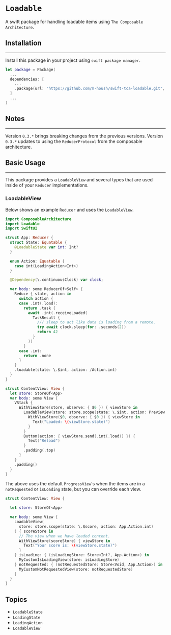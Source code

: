 # ``Loadable``

A swift package for handling loadable items using `The Composable Architecture`.

## Installation
-------------------
Install this package in your project using `swift package manager`.

```swift
let package = Package(
  ...
  dependencies: [
    ...
    .package(url: "https://github.com/m-housh/swift-tca-loadable.git", from: "0.2.0")
  ]
  ...
)

```

## Notes
----------

Version `0.3.*` brings breaking changes from the previous versions. Version `0.3.*` updates to using the
`ReducerProtocol` from the composable architecture.

## Basic Usage
----------------

This package provides a `LoadableView` and several types that are used inside of your `Reducer`
implementations.

### LoadableView

Below shows an example `Reducer` and uses the `LoadableView`.

```swift
import ComposableArchitecture
import Loadable
import SwiftUI

struct App: Reducer {
  struct State: Equatable {
    @LoadableState var int: Int?
  }

  enum Action: Equatable {
    case int(LoadingAction<Int>)
  }

  @Dependency(\.continuousClock) var clock;

  var body: some ReducerOf<Self> {
    Reduce { state, action in
      switch action {
      case .int(.load):
        return .task {
          await .int(.receiveLoaded(
            TaskResult {
              /// sleep to act like data is loading from a remote.
              try await clock.sleep(for: .seconds(2))
              return 42
            }
          ))
        }
      case .int:
        return .none
      }
    }
    .loadable(state: \.$int, action: /Action.int)
  }
}

struct ContentView: View {
  let store: StoreOf<App>
  var body: some View {
    VStack {
      WithViewStore(store, observe: { $0 }) { viewStore in
        LoadableView(store: store.scope(state: \.$int, action: Preview.Action.int)) {
          WithViewStore($0, observe: { $0 }) { viewStore in
            Text("Loaded: \(viewStore.state)")
          }
        }
        Button(action: { viewStore.send(.int(.load)) }) {
          Text("Reload")
        }
        .padding(.top)
      }
    }
    .padding()
  }
}
```

The above uses the default `ProgressView`'s when the items are in a `notRequested` or
`isLoading` state, but you can override each view.

```swift
struct ContentView: View {

  let store: StoreOf<App>

  var body: some View {
    LoadableView(
      store: store.scope(state: \.$score, action: App.Action.int)
    ) { scoreStore in
      // The view when we have loaded content.
      WithViewStore(scoreStore) { viewStore in
        Text("Your score is: \(viewStore.state)")
      }
    } isLoading: { (isLoadingStore: Store<Int?, App.Action>) in 
      MyCustomIsLoadingView(store: isLoadingStore)
    } notRequested: { (notRequestedStore: Store<Void, App.Action>) in 
      MyCustomNotRequestedView(store: notRequestedStore)
    }
  }
}
```

## Topics

- ``LoadableState``
- ``LoadingState``
- ``LoadingAction``
- ``LoadableView``
